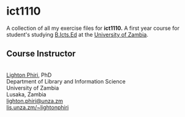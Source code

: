 # ict1110
A collection of all my exercise files for <b>ict1110.</b> A first year course for student's studying <a href="https://www.unza.zm/academics/undergraduate/bachelor-of-information-and-communication-technologies-education-bictsed">B.Icts.Ed</a> at the <a href="https://www.unza.zm/index.html">University of Zambia</a>. 

## Course Instructor
<br> <a href="http://lightonphiri.org/">Lighton Phiri</a>, PhD
<br> Department of Library and Information Science
<br> University of Zambia
<br> Lusaka, Zambia
<br> <a href="lighton.phiri@unza.zm"> lighton.phiri@unza.zm</a>
<br> <a href="http://lis.unza.zm/~lightonphiri"> lis.unza.zm/~lightonphiri</a>
